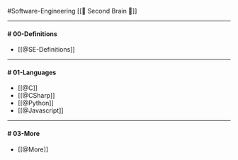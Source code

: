 #Software-Engineering
[[🧠 Second Brain 🧠]]

----
#### # 00-Definitions

- [[@SE-Definitions]]

---
#### # 01-Languages

- [[@C]]
- [[@CSharp]]
- [[@Python]]
- [[@Javascript]]

---
#### # 03-More

- [[@More]]
